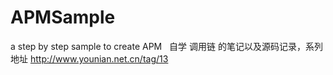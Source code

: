 # APMSample
a step by step sample to create APM
 
自学 调用链 的笔记以及源码记录，系列地址 http://www.younian.net.cn/tag/13
